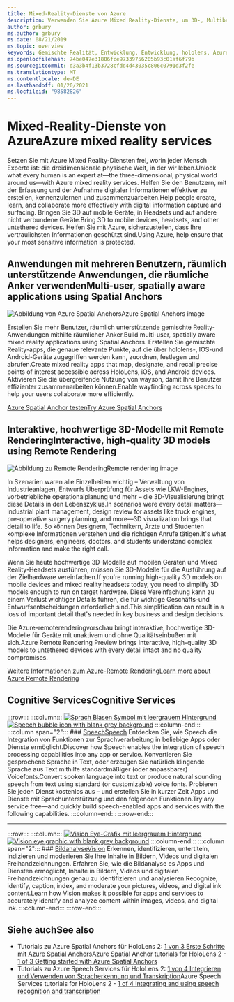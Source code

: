 ```yaml
---
title: Mixed-Reality-Dienste von Azure
description: Verwenden Sie Azure Mixed Reality-Dienste, um 3D-, Multibenutzeranwendungen und räumlich kompatible Anwendungen zu erstellen, auf die von hololens-, IOS-und Android-Geräten aus zugegriffen werden kann.
author: grbury
ms.author: grbury
ms.date: 08/21/2019
ms.topic: overview
keywords: Gemischte Realität, Entwicklung, Entwicklung, hololens, Azure-Dienste, räumliche Anker, Sprache, Vision, Remote Rendering
ms.openlocfilehash: 74be047e31806fce97339756205b93c01af6f79b
ms.sourcegitcommit: d3a3b4f13b3728cfdd4d43035c806c0791d3f2fe
ms.translationtype: MT
ms.contentlocale: de-DE
ms.lasthandoff: 01/20/2021
ms.locfileid: "98582826"
---
```

# <a name="azure-mixed-reality-services"></a><span data-ttu-id="dc9bf-104">Mixed-Reality-Dienste von Azure</span><span class="sxs-lookup"><span data-stu-id="dc9bf-104">Azure mixed reality services</span></span>
<span data-ttu-id="dc9bf-105">Setzen Sie mit Azure Mixed Reality-Diensten frei, worin jeder Mensch Experte ist: die dreidimensionale physische Welt, in der wir leben.</span><span class="sxs-lookup"><span data-stu-id="dc9bf-105">Unlock what every human is an expert at—the three-dimensional, physical world around us—with Azure mixed reality services.</span></span> <span data-ttu-id="dc9bf-106">Helfen Sie den Benutzern, mit der Erfassung und der Aufnahme digitaler Informationen effektiver zu erstellen, kennenzulernen und zusammenzuarbeiten.</span><span class="sxs-lookup"><span data-stu-id="dc9bf-106">Help people create, learn, and collaborate more effectively with digital information capture and surfacing.</span></span> <span data-ttu-id="dc9bf-107">Bringen Sie 3D auf mobile Geräte, in Headsets und auf andere nicht verbundene Geräte.</span><span class="sxs-lookup"><span data-stu-id="dc9bf-107">Bring 3D to mobile devices, headsets, and other untethered devices.</span></span> <span data-ttu-id="dc9bf-108">Helfen Sie mit Azure, sicherzustellen, dass Ihre vertraulichsten Informationen geschützt sind.</span><span class="sxs-lookup"><span data-stu-id="dc9bf-108">Using Azure, help ensure that your most sensitive information is protected.</span></span>

## <a name="multi-user-spatially-aware-applications-using-spatial-anchors"></a><span data-ttu-id="dc9bf-109">Anwendungen mit mehreren Benutzern, räumlich unterstützende Anwendungen, die räumliche Anker verwenden</span><span class="sxs-lookup"><span data-stu-id="dc9bf-109">Multi-user, spatially aware applications using Spatial Anchors</span></span>

![ <span data-ttu-id="dc9bf-110">Abbildung von Azure Spatial Anchors</span><span class="sxs-lookup"><span data-stu-id="dc9bf-110">Azure Spatial Anchors image</span></span>](../design/images/AzureSpatialAnchors.jpg)

<span data-ttu-id="dc9bf-111">Erstellen Sie mehr Benutzer, räumlich unterstützende gemischte Reality-Anwendungen mithilfe räumlicher Anker.</span><span class="sxs-lookup"><span data-stu-id="dc9bf-111">Build multi-user, spatially aware mixed reality applications using Spatial Anchors.</span></span> <span data-ttu-id="dc9bf-112">Erstellen Sie gemischte Reality-apps, die genaue relevante Punkte, auf die über hololens-, IOS-und Android-Geräte zugegriffen werden kann, zuordnen, festlegen und abrufen.</span><span class="sxs-lookup"><span data-stu-id="dc9bf-112">Create mixed reality apps that map, designate, and recall precise points of interest accessible across HoloLens, iOS, and Android devices.</span></span> <span data-ttu-id="dc9bf-113">Aktivieren Sie die übergreifende Nutzung von wayson, damit Ihre Benutzer effizienter zusammenarbeiten können.</span><span class="sxs-lookup"><span data-stu-id="dc9bf-113">Enable wayfinding across spaces to help your users collaborate more efficiently.</span></span>

[<span data-ttu-id="dc9bf-114">Azure Spatial Anchor testen</span><span class="sxs-lookup"><span data-stu-id="dc9bf-114">Try Azure Spatial Anchors</span></span>](/azure/spatial-anchors)


## <a name="interactive-high-quality-3d-models-using-remote-rendering"></a><span data-ttu-id="dc9bf-115">Interaktive, hochwertige 3D-Modelle mit Remote Rendering</span><span class="sxs-lookup"><span data-stu-id="dc9bf-115">Interactive, high-quality 3D models using Remote Rendering</span></span>

![ <span data-ttu-id="dc9bf-116">Abbildung zu Remote Rendering</span><span class="sxs-lookup"><span data-stu-id="dc9bf-116">Remote rendering image</span></span>](../design/images/RemoteRendering.jpg)

<span data-ttu-id="dc9bf-117">In Szenarien waren alle Einzelheiten wichtig – Verwaltung von Industrieanlagen, Entwurfs Überprüfung für Assets wie LKW-Engines, vorbetriebliche operationalplanung und mehr – die 3D-Visualisierung bringt diese Details in den Lebenszyklus.</span><span class="sxs-lookup"><span data-stu-id="dc9bf-117">In scenarios were every detail matters—industrial plant management, design review for assets like truck engines, pre-operative surgery planning, and more—3D visualization brings that detail to life.</span></span> <span data-ttu-id="dc9bf-118">So können Designern, Technikern, Ärzte und Studenten komplexe Informationen verstehen und die richtigen Anrufe tätigen.</span><span class="sxs-lookup"><span data-stu-id="dc9bf-118">It's what helps designers, engineers, doctors, and students understand complex information and make the right call.</span></span>

<span data-ttu-id="dc9bf-119">Wenn Sie heute hochwertige 3D-Modelle auf mobilen Geräten und Mixed Reality-Headsets ausführen, müssen Sie 3D-Modelle für die Ausführung auf der Zielhardware vereinfachen.</span><span class="sxs-lookup"><span data-stu-id="dc9bf-119">If you're running high-quality 3D models on mobile devices and mixed reality headsets today, you need to simplify 3D models enough to run on target hardware.</span></span> <span data-ttu-id="dc9bf-120">Diese Vereinfachung kann zu einem Verlust wichtiger Details führen, die für wichtige Geschäfts-und Entwurfsentscheidungen erforderlich sind.</span><span class="sxs-lookup"><span data-stu-id="dc9bf-120">This simplification can result in a loss of important detail that's needed in key business and design decisions.</span></span>

<span data-ttu-id="dc9bf-121">Die Azure-remoterenderingvorschau bringt interaktive, hochwertige 3D-Modelle für Geräte mit unaktivem und ohne Qualitätseinbußen mit sich.</span><span class="sxs-lookup"><span data-stu-id="dc9bf-121">Azure Remote Rendering Preview brings interactive, high-quality 3D models to untethered devices with every detail intact and no quality compromises.</span></span>

[<span data-ttu-id="dc9bf-122">Weitere Informationen zum Azure-Remote Rendering</span><span class="sxs-lookup"><span data-stu-id="dc9bf-122">Learn more about Azure Remote Rendering</span></span>](https://azure.microsoft.com/services/remote-rendering)

## <a name="cognitive-services"></a><span data-ttu-id="dc9bf-123">Cognitive Services</span><span class="sxs-lookup"><span data-stu-id="dc9bf-123">Cognitive Services</span></span>

:::row:::
    :::column:::
       <span data-ttu-id="dc9bf-124">[![Sprach Blasen Symbol mit leergrauem Hintergrund](images/speech.jpg)](/azure/cognitive-services/speech-service/)</span><span class="sxs-lookup"><span data-stu-id="dc9bf-124">[![Speech bubble icon with blank grey background](images/speech.jpg)](/azure/cognitive-services/speech-service/)</span></span>
    :::column-end:::
    :::column span="2":::
        ### <a name="speech"></a>[<span data-ttu-id="dc9bf-125">Speech</span><span class="sxs-lookup"><span data-stu-id="dc9bf-125">Speech</span></span>](/azure/cognitive-services/speech-service/)
        <span data-ttu-id="dc9bf-126">Entdecken Sie, wie Speech die Integration von Funktionen zur Sprachverarbeitung in beliebige Apps oder Dienste ermöglicht.</span><span class="sxs-lookup"><span data-stu-id="dc9bf-126">Discover how Speech enables the integration of speech processing capabilities into any app or service.</span></span> <span data-ttu-id="dc9bf-127">Konvertieren Sie gesprochene Sprache in Text, oder erzeugen Sie natürlich klingende Sprache aus Text mithilfe standardmäßiger (oder anpassbarer) Voicefonts.</span><span class="sxs-lookup"><span data-stu-id="dc9bf-127">Convert spoken language into text or produce natural sounding speech from text using standard (or customizable) voice fonts.</span></span> <span data-ttu-id="dc9bf-128">Probieren Sie jeden Dienst kostenlos aus – und erstellen Sie in kurzer Zeit Apps und Dienste mit Sprachunterstützung und den folgenden Funktionen.</span><span class="sxs-lookup"><span data-stu-id="dc9bf-128">Try any service free—and quickly build speech-enabled apps and services with the following capabilities.</span></span>
    :::column-end:::
:::row-end:::

---

:::row:::
    :::column:::
       <span data-ttu-id="dc9bf-129">[![Vision Eye-Grafik mit leergrauem Hintergrund](images/vision.jpg)](/azure/cognitive-services/computer-vision/)</span><span class="sxs-lookup"><span data-stu-id="dc9bf-129">[![Vision eye graphic with blank grey background](images/vision.jpg)](/azure/cognitive-services/computer-vision/)</span></span>
    :::column-end:::
    :::column span="2":::
        ### <a name="vision"></a>[<span data-ttu-id="dc9bf-130">Bildanalyse</span><span class="sxs-lookup"><span data-stu-id="dc9bf-130">Vision</span></span>](/azure/cognitive-services/computer-vision/)
        <span data-ttu-id="dc9bf-131">Erkennen, identifizieren, untertiteln, indizieren und moderieren Sie Ihre Inhalte in Bildern, Videos und digitalen Freihandzeichnungen. Erfahren Sie, wie die Bildanalyse es Apps und Diensten ermöglicht, Inhalte in Bildern, Videos und digitalen Freihandzeichnungen genau zu identifizieren und analysieren.</span><span class="sxs-lookup"><span data-stu-id="dc9bf-131">Recognize, identify, caption, index, and moderate your pictures, videos, and digital ink content.Learn how Vision makes it possible for apps and services to accurately identify and analyze content within images, videos, and digital ink.</span></span>
    :::column-end:::
:::row-end:::


## <a name="see-also"></a><span data-ttu-id="dc9bf-132">Siehe auch</span><span class="sxs-lookup"><span data-stu-id="dc9bf-132">See also</span></span>

* <span data-ttu-id="dc9bf-133">Tutorials zu Azure Spatial Anchors für HoloLens 2: [1 von 3 Erste Schritte mit Azure Spatial Anchors](../develop/unity/tutorials/mr-learning-asa-02.md)</span><span class="sxs-lookup"><span data-stu-id="dc9bf-133">Azure Spatial Anchor tutorials for HoloLens 2 - [1 of 3 Getting started with Azure Spatial Anchors](../develop/unity/tutorials/mr-learning-asa-02.md)</span></span>
* <span data-ttu-id="dc9bf-134">Tutorials zu Azure Speech Services für HoloLens 2: [1 von 4 Integrieren und Verwenden von Spracherkennung und Transkription](../develop/unity/tutorials/mrlearning-speechSDK-ch1.md)</span><span class="sxs-lookup"><span data-stu-id="dc9bf-134">Azure Speech Services tutorials for HoloLens 2 - [1 of 4 Integrating and using speech recognition and transcription](../develop/unity/tutorials/mrlearning-speechSDK-ch1.md)</span></span>